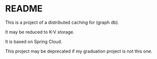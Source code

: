 # README

This is a project of a distributed caching for (graph db).

It may be reduced to K-V storage.

It is based on Spring Cloud.

This project may be deprecated if my graduation project is not this one.